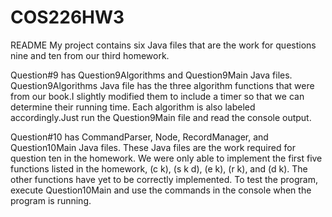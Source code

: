 COS226HW3
=========

README
My project contains six Java files that are the work for questions nine and ten from our third homework.

Question#9 has Question9Algorithms and Question9Main Java files. Question9Algorithms Java file has the three algorithm functions that were from our book.I slightly modified them to include a timer so that we can determine their running time. 
Each algorithm is also labeled accordingly.Just run the Question9Main file and read the console output.

Question#10 has CommandParser, Node, RecordManager, and Question10Main Java files. These Java files are the work required for question ten in the homework. 
We were only able to implement the first five functions listed in the homework, (c k), (s k d), (e k), (r k), and (d k). 
The other functions have yet to be correctly implemented. To test the program, execute Question10Main and use the commands in the console when the program is running. 
